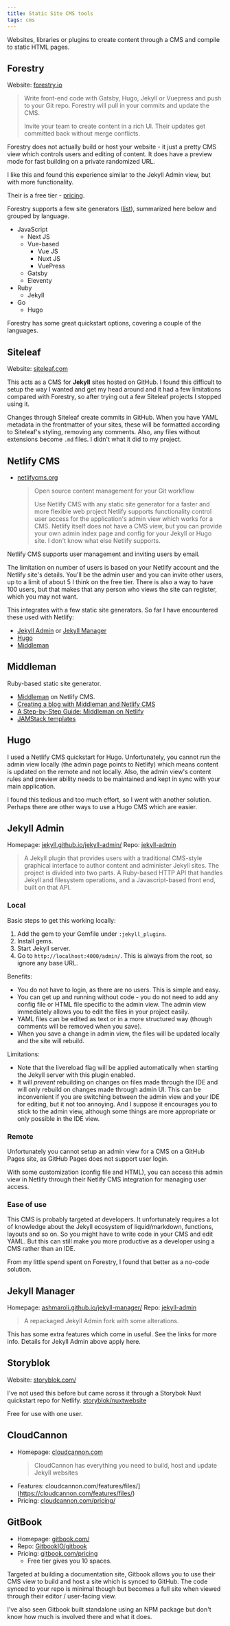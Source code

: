 ```yaml
---
title: Static Site CMS tools
tags: cms
---
```


Websites, libraries or plugins to create content through a CMS and compile to static HTML pages.


## Forestry

Website: [forestry.io](https://forestry.io)

> Write front-end code with Gatsby, Hugo, Jekyll or Vuepress and push to your Git repo. Forestry will pull in your commits and update the CMS.
>
> Invite your team to create content in a rich UI. Their updates get committed back without merge conflicts.

Forestry does not actually build or host your website - it just a pretty CMS view which controls users and editing of content. It does have a preview mode for fast building on a private randomized URL.

I like this and found this experience similar to the Jekyll Admin view, but with more functionality.

Their is a free tier - [pricing](https://forestry.io/pricing/).

Forestry supports a few site generators ([list](https://forestry.io/docs/faqs/glossary/static-site-generators/)), summarized here below and grouped by language.

- JavaScript
    - Next JS
    - Vue-based
        - Vue JS
        - Nuxt JS
        - VuePress
    - Gatsby
    - Eleventy
- Ruby
    - Jekyll
- Go
    - Hugo

Forestry has some great quickstart options, covering a couple of the languages.


## Siteleaf

Website: [siteleaf.com](https://siteleaf.com)

This acts as a CMS for **Jekyll** sites hosted on GitHub. I found this difficult to setup the way I wanted and get my head around and it had a few limitations compared with Forestry, so after trying out a few Siteleaf projects I stopped using it.

Changes through Siteleaf create commits in GitHub. When you have YAML metadata in the frontmatter of your sites, these will be formatted according to Siteleaf's styling, removing any comments. Also, any files without extensions become `.md` files. I didn't what it did to my project.


## Netlify CMS

- [netlifycms.org](https://www.netlifycms.org/)
    > Open source content management for your Git workflow
    >
    > Use Netlify CMS with any static site generator for a faster and more flexible web project
Netlify supports functionality control user access for the application's admin view which works for a CMS. Netlify itself does not have a CMS view, but you can provide your own admin index page and config for your Jekyll or Hugo site. I don't know what else Netlify supports.

Netlify CMS supports user management and inviting users by email.

The limitation on number of users is based on your Netlify account and the Netlify site's details. You'll be the admin user and you can invite other users, up to a limit of about 5 I think on the free tier. There is also a way to have 100 users, but that makes that any person who views the site can register, which you may not want.

This integrates with a few static site generators. So far I have encountered these used with Netlify:

- [Jekyll Admin](#jekyll-admin) or [Jekyll Manager](#jekyll-manager)
- [Hugo](#hugo)
- [Middleman](#middleman)


## Middleman

Ruby-based static site generator.

- [Middleman](https://www.netlifycms.org/docs/middleman/) on Netlify CMS.
- [Creating a blog with Middleman and Netlify CMS ](https://www.netlify.com/blog/2017/04/20/creating-a-blog-with-middleman-and-netlify-cms/)
- [A Step-by-Step Guide: Middleman on Netlify](https://www.netlify.com/blog/2015/10/01/a-step-by-step-guide-middleman-on-netlify/)
- [JAMStack templates](https://templates.netlify.com/template/middleman-starter/)


## Hugo

I used a Netlify CMS quickstart for Hugo. Unfortunately, you cannot run the admin view locally (the admin page points to Netlify) which means content is updated on the remote and not locally. Also, the admin view's content rules and preview ability needs to be maintained and kept in sync with your main application.

I found this tedious and too much effort, so I went with another solution. Perhaps there are other ways to use a Hugo CMS which are easier.

## Jekyll Admin

Homepage: [jekyll.github.io/jekyll-admin/](https://jekyll.github.io/jekyll-admin/)
Repo: [jekyll-admin](https://github.com/jekyll/jekyll-admin)

> A Jekyll plugin that provides users with a traditional CMS-style graphical interface to author content and administer Jekyll sites. The project is divided into two parts. A Ruby-based HTTP API that handles Jekyll and filesystem operations, and a Javascript-based front end, built on that API.

### Local

Basic steps to get this working locally:

1. Add the gem to your Gemfile under `:jekyll_plugins`.
2. Install gems.
3. Start Jekyll server.
4. Go to `http://localhost:4000/admin/`. This is always from the root, so ignore any base URL.

Benefits:

- You do not have to login, as there are no users. This is simple and easy.
- You can get up and running without code - you do not need to add any config file or HTML file specific to the admin view. The admin view immediately allows you to edit the files in your project easily.
- YAML files can be edited as text or in a more structured way (though comments will be removed when you save).
- When you save a change in admin view, the files will be updated locally and the site will rebuild.

Limitations:

- Note that the livereload flag will be applied automatically when starting the Jekyll server with this plugin enabled.
- It will *prevent* rebuilding on changes on files made through the IDE and will only rebuild on changes made through admin UI. This can be inconvenient if you are switching between the admin view and your IDE for editing, but it not too annoying. And I suppose it encourages you to stick to the admin view, although some things are more appropriate or only possible in the IDE view.

### Remote

Unfortunately you cannot setup an admin view for a CMS on a GitHub Pages site, as GitHub Pages does not support user login.

With some customization (config file and HTML), you can access this admin view in Netlify through their Netlify CMS integration for managing user access.

### Ease of use

This CMS is probably targeted at developers. It unfortunately requires a lot of knowledge about the Jekyll ecosystem of liquid/markdown, functions, layouts and so on. So you might have to write code in your CMS and edit YAML. But this can still make you more productive as a developer using a CMS rather than an IDE.

From my little spend spent on Forestry, I found that better as a no-code solution.


## Jekyll Manager

Homepage: [ashmaroli.github.io/jekyll-manager/](https://ashmaroli.github.io/jekyll-manager/)
Repo: [jekyll-admin](https://github.com/jekyll/jekyll-manager)

> A repackaged Jekyll Admin fork with some alterations.

This has some extra features which come in useful. See the links for more info. Details for Jekyll Admin above apply here.


## Storyblok

Website: [storyblok.com/](https://www.storyblok.com/)

I've not used this before but came across it through a Storybok Nuxt quickstart repo for Netlify. [storyblok/nuxtwebsite](https://github.com/storyblok/nuxtwebsite)

Free for use with one user.


## CloudCannon

- Homepage: [cloudcannon.com](https://cloudcannon.com/)
    > CloudCannon has everything you need to build, host and update Jekyll websites
- Features: cloudcannon.com/features/files/](https://cloudcannon.com/features/files/)
- Pricing: [cloudcannon.com/pricing/](https://cloudcannon.com/pricing/)


## GitBook

- Homepage: [gitbook.com/](https://www.gitbook.com/)
- Repo: [GitbookIO/gitbook](https://github.com/GitbookIO/gitbook)
- Pricing: [gitbook.com/pricing](https://www.gitbook.com/pricing)
    - Free tier gives you 10 spaces.

Targeted at building a documentation site, Gitbook allows you to use their CMS view to build and host a site which is synced to GitHub. The code synced to your repo is minimal though but becomes a full site when viewed through their editor / user-facing view.

I've also seen Gitbook built standalone using an NPM package but don't know how much is involved there and what it does.
